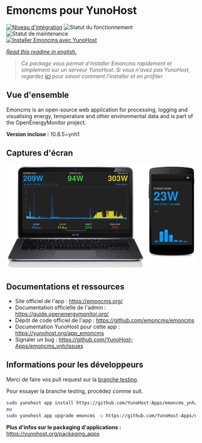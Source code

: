 <!--
N.B.: This README was automatically generated by https://github.com/YunoHost/apps/tree/master/tools/README-generator
It shall NOT be edited by hand.
-->

# Emoncms pour YunoHost

[![Niveau d'intégration](https://dash.yunohost.org/integration/emoncms.svg)](https://dash.yunohost.org/appci/app/emoncms) ![Statut du fonctionnement](https://ci-apps.yunohost.org/ci/badges/emoncms.status.svg) ![Statut de maintenance](https://ci-apps.yunohost.org/ci/badges/emoncms.maintain.svg)  
[![Installer Emoncms avec YunoHost](https://install-app.yunohost.org/install-with-yunohost.svg)](https://install-app.yunohost.org/?app=emoncms)

*[Read this readme in english.](./README.md)*

> *Ce package vous permet d'installer Emoncms rapidement et simplement sur un serveur YunoHost.
Si vous n'avez pas YunoHost, regardez [ici](https://yunohost.org/#/install) pour savoir comment l'installer et en profiter.*

## Vue d'ensemble

Emoncms is an open-source web application for processing, logging and visualising energy, temperature and other environmental data and is part of the OpenEnergyMonitor project.


**Version incluse :** 10.8.5~ynh1


## Captures d'écran

![Capture d'écran de Emoncms](./doc/screenshots/emoncms_graphic.png)

## Documentations et ressources

* Site officiel de l'app : <https://emoncms.org/>
* Documentation officielle de l'admin : <https://guide.openenergymonitor.org/>
* Dépôt de code officiel de l'app : <https://github.com/emoncms/emoncms>
* Documentation YunoHost pour cette app : <https://yunohost.org/app_emoncms>
* Signaler un bug : <https://github.com/YunoHost-Apps/emoncms_ynh/issues>

## Informations pour les développeurs

Merci de faire vos pull request sur la [branche testing](https://github.com/YunoHost-Apps/emoncms_ynh/tree/testing).

Pour essayer la branche testing, procédez comme suit.

``` bash
sudo yunohost app install https://github.com/YunoHost-Apps/emoncms_ynh/tree/testing --debug
ou
sudo yunohost app upgrade emoncms -u https://github.com/YunoHost-Apps/emoncms_ynh/tree/testing --debug
```

**Plus d'infos sur le packaging d'applications :** <https://yunohost.org/packaging_apps>
